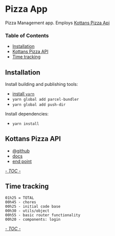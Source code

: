 # Pizza App

Pizza Management app.
Employs [Kottans Pizza Api](https://github.com/lempiy/Kottans-Pizza-Api)

<!-- START doctoc generated TOC please keep comment here to allow auto update -->
<!-- DON'T EDIT THIS SECTION, INSTEAD RE-RUN doctoc TO UPDATE -->
### Table of Contents

- [Installation](#installation)
- [Kottans Pizza API](#kottans-pizza-api)
- [Time tracking](#time-tracking)

<!-- END doctoc generated TOC please keep comment here to allow auto update -->

## Installation

Install building and publishing tools:
 - [install `yarn`](https://yarnpkg.com/en/docs/install)
 - `yarn global add parcel-bundler`
 - `yarn global add push-dir`

Install dependencies:
 - `yarn install`

## Kottans Pizza API

 * [@github](https://github.com/lempiy/Kottans-Pizza-Api)
 * [docs](https://github.com/lempiy/Kottans-Pizza-Api/blob/master/docs/README.md)
 * [end point](https://pizza-vtridoro.ga/api/v1/user/my_info)

[_- TOC -_](#table-of-contents)

## Time tracking

```
01h25 = TOTAL
00h45 - chores
00h25 - initial code base
00h30 - utils/object
00h55 - basic router functionality
00h20 - components: login
```

[_- TOC -_](#table-of-contents)
